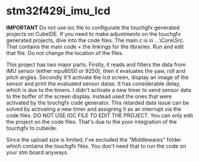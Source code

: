 # stm32f429i_imu_lcd
**IMPORTANT** Do not use ioc file to configurate the touchgfx generated projects on CubeIDE. If you need to make adjustments on the touchgfx generated projects, dive into the code files.
The main.c is in ...\Core\Src. That contains the main code + the linkings for the libraries. Run and edit that file. Do not change the location of the files. 

This project has two major parts. Firstly, it reads and filters the data from IMU sensor (either mpu6050 or 9250), then it evaluates the yaw, roll and pitch angles. Secondly it'll activate the lcd screen, display an image of the sensor and print the evaluated sensor datas. It has considerable delay, which is due to the timers. I didn't activate a new timer to send sensor data to the buffer of the screen display. Instead used the ones that were activated by the touchgfx code generator. This retarded data issue can be solved by activating a new timer and assigning it as an interrupt via the code files. DO NOT USE IOC FILE TO EDIT THE PROJECT. You can only edit the project on the code files. That's due to the poor integration of the touchgfx to cubeide.

Since the upload size is limited, I've excluded the "Middlewares" folder which contains the touchgfx files. You don't need that to run the code on your stm board anyways.


